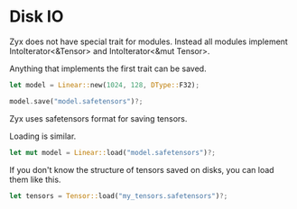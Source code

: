 # Disk IO

Zyx does not have special trait for modules. Instead all modules implement IntoIterator<&Tensor> and IntoIterator<&mut Tensor>.

Anything that implements the first trait can be saved.
```rust
let model = Linear::new(1024, 128, DType::F32);

model.save("model.safetensors")?;
```

Zyx uses safetensors format for saving tensors.

Loading is similar.
```rust
let mut model = Linear::load("model.safetensors")?;
```

If you don't know the structure of tensors saved on disks, you can load them like this.
```rust
let tensors = Tensor::load("my_tensors.safetensors")?;
```
